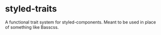# styled-traits
A functional trait system for styled-components. Meant to be used in place of something like Basscss.
